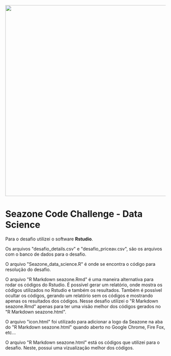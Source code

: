 <p>
  <img width="600" src="https://reservas.seazone.com.br/media/6012ec60ddcb55ac3b4a5a34/md">
</p>

# Seazone Code Challenge - Data Science

Para o desafio utilizei o software **Rstudio**.

Os arquivos "desafio_details.csv" e "desafio_priceav.csv", são os arquivos com o banco de dados para o desafio.

O arquivo "Seazone_data_science.R" é onde se encontra o código para resolução do desafio.

O arquivo "R Markdown seazone.Rmd" é uma maneira alternativa para rodar os códigos do Rstudio. É possível gerar um relatório, onde mostra os códigos utilizados no Rstudio e também os resultados. Também é possível ocultar os códigos, gerando um relatório sem os códigos e mostrando apenas os resultados dos códigos. Nesse desafio utilizei o "R Markdown seazone.Rmd" apenas para ter uma visão melhor dos códigos gerados no "R Markdown seazone.html".

O arquivo "icon.html" foi utilizado para adicionar a logo da Seazone na aba do "R Markdown seazone.html" quando aberto no Google Chrome, Fire Fox, etc...

O arquivo "R Markdown seazone.html" está os códigos que utilizei para o desafio. Neste, possui uma vizualização melhor dos códigos.
